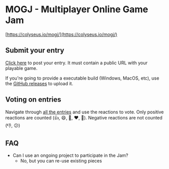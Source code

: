 # MOGJ - Multiplayer Online Game Jam

[https://colyseus.io/mogj/](https://colyseus.io/mogj/)

## Submit your entry

[Click here](https://github.com/colyseus/MOGJ/issues/new?title=Entry:%20) to post your entry. It must contain a public URL with your playable game.

If you're going to provide a executable build (Windows, MacOS, etc), use the
[GitHub releases](https://help.github.com/en/articles/creating-releases) to upload it.

## Voting on entries

Navigate through [all the entries](https://github.com/colyseus/MOGJ/issues?utf8=✓&q=is%3Aissue+is%3Aopen+"Entry%3A") and use the reactions to vote. Only positive reactions are counted (👍, 😄, 🎉, ❤️, 👀). Negative reactions are not counted (👎, 😕)

## FAQ

- Can I use an ongoing project to participate in the Jam?
  - No, but you can re-use existing pieces
